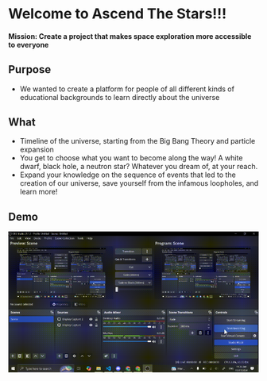 # Welcome to Ascend The Stars!!!

#### Mission: Create a project that makes space exploration more accessible to everyone

## Purpose
- We wanted to create a platform for people of all different kinds of educational backgrounds to learn directly about the universe

## What
- Timeline of the universe, starting from the Big Bang Theory and particle expansion
- You get to choose what you want to become along the way! A white dwarf, black hole, a neutron star? Whatever you dream of, at your reach.
- Expand your knowledge on the sequence of events that led to the creation of our universe, save yourself from the infamous loopholes, and learn more!

## Demo
![](/Ascend.gif)
